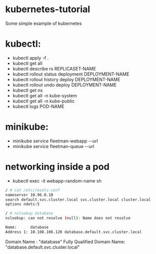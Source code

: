 # kubernetes-tutorial
Some simple example of kubernetes

# kubectl:

- kubectl apply -f .
- kubectl get all
- kubectl describe rs REPLICASET-NAME
- kubectl rollout status deployment DEPLOYMENT-NAME
- kubectl rollout history deploy DEPLOYMENT-NAME
- kubectl rollout undo deploy DEPLOYMENT-NAME
- kubectl get ns
- kubectl get all -n kube-system
- kubectl get all -n kube-public
- kubectl logs POD-NAME

# minikube:
- minikube service fleetman-webapp --url
- minikube service fleetman-queue --url

# networking inside a pod
- kubectl exec -it webapp-random-name sh
```bash
/ # cat /etc/resolv.conf
nameserver 10.96.0.10
search default.svc.cluster.local svc.cluster.local cluster.local
options ndots:5

/ # nslookup database
nslookup: can not resolve (null): Name does not resolve

Name:      database
Address 1: 10.108.106.120 database.default.svc.cluster.local
```

Domain Name : "database"
Fully Qualified Domain Name: "database.default.svc.cluster.local"
